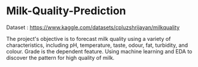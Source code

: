 # Milk-Quality-Prediction
Dataset : https://www.kaggle.com/datasets/cpluzshrijayan/milkquality

The project's objective is to forecast milk quality using a variety of characteristics, including pH, temperature, taste, odour, fat, turbidity, and colour. Grade is the dependent feature. Using machine learning and EDA to discover the pattern for high quality of milk.
